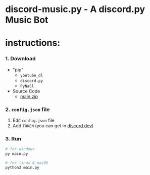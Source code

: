 # discord-music.py - A discord.py Music Bot

# instructions:

### 1. Download
* "pip"
    * `youtube_dl`
    * `discord.py`
    * `PyNaCl`
* Source Code
    * [main.zip](https://github.com/85t/music-bot/archive/refs/heads/main.zip)

### 2. `config.json` file
1. Edit `config.json` file
2. Add `TOKEN` (you can get in [discord dev](https://discord.com/developers/applications))

### 3. Run
```bash
# for windows
py main.py

# for linux & macOS
python3 main.py
```
